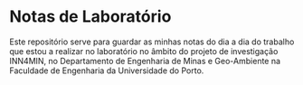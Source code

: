 # Notas de Laboratório

Este repositório serve para guardar as minhas notas do dia a dia do trabalho que estou a realizar no laboratório no âmbito do projeto de investigação INN4MIN, no Departamento de Engenharia de Minas e Geo-Ambiente na Faculdade de Engenharia da Universidade do Porto.
